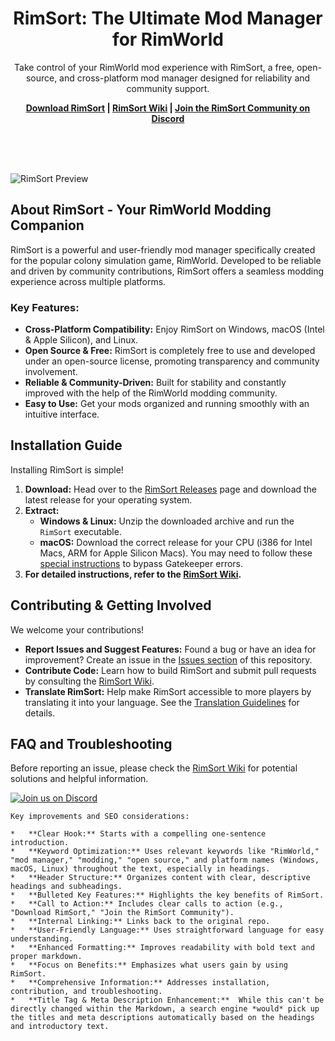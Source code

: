 <p align="center">
    <h1 align="center">RimSort: The Ultimate Mod Manager for RimWorld</h1>
    <p align="center">Take control of your RimWorld mod experience with RimSort, a free, open-source, and cross-platform mod manager designed for reliability and community support.</p>
    <p align="center"><strong><a href="https://github.com/RimSort/RimSort/releases">Download RimSort</a> | <a href="https://rimsort.github.io/RimSort/">RimSort Wiki</a> | <a href="https://discord.gg/aV7g69JmR2">Join the RimSort Community on Discord</a></strong> </p>
    <br><br><br>
</p>

![RimSort Preview](./docs/rimsort_preview.png)

## About RimSort - Your RimWorld Modding Companion

RimSort is a powerful and user-friendly mod manager specifically created for the popular colony simulation game, RimWorld. Developed to be reliable and driven by community contributions, RimSort offers a seamless modding experience across multiple platforms.

### Key Features:

*   **Cross-Platform Compatibility:** Enjoy RimSort on Windows, macOS (Intel & Apple Silicon), and Linux.
*   **Open Source & Free:**  RimSort is completely free to use and developed under an open-source license, promoting transparency and community involvement.
*   **Reliable & Community-Driven:** Built for stability and constantly improved with the help of the RimWorld modding community.
*   **Easy to Use:** Get your mods organized and running smoothly with an intuitive interface.

## Installation Guide

Installing RimSort is simple!

1.  **Download:** Head over to the [RimSort Releases](https://github.com/RimSort/RimSort/releases) page and download the latest release for your operating system.
2.  **Extract:**
    *   **Windows & Linux:** Unzip the downloaded archive and run the `RimSort` executable.
    *   **macOS:** Download the correct release for your CPU (i386 for Intel Macs, ARM for Apple Silicon Macs).  You may need to follow these [special instructions](https://rimsort.github.io/RimSort/user-guide/downloading-and-installing#macos) to bypass Gatekeeper errors.
3.  **For detailed instructions, refer to the [RimSort Wiki](https://rimsort.github.io/RimSort/).**

## Contributing & Getting Involved

We welcome your contributions!

*   **Report Issues and Suggest Features:** Found a bug or have an idea for improvement?  Create an issue in the [Issues section](https://github.com/RimSort/RimSort/issues) of this repository.
*   **Contribute Code:** Learn how to build RimSort and submit pull requests by consulting the [RimSort Wiki](https://rimsort.github.io/RimSort/).
*   **Translate RimSort:**  Help make RimSort accessible to more players by translating it into your language.  See the [Translation Guidelines](https://rimsort.github.io/RimSort/development-guide/translation-guidelines) for details.

## FAQ and Troubleshooting

Before reporting an issue, please check the [RimSort Wiki](https://rimsort.github.io/RimSort/) for potential solutions and helpful information.

[![Join us on Discord](https://github-production-user-asset-6210df.s3.amazonaws.com/2766946/248529301-486f4f8c-fed5-4fe1-832f-6461b7ce3a55.png)][Discord]

[Discord]: https://discord.gg/aV7g69JmR2
[Wiki]: https://rimsort.github.io/RimSort/
[Repo]: https://github.com/RimSort/RimSort
[Issues]: https://github.com/RimSort/RimSort/issues
[Releases]: https://github.com/RimSort/RimSort/releases
```
Key improvements and SEO considerations:

*   **Clear Hook:** Starts with a compelling one-sentence introduction.
*   **Keyword Optimization:** Uses relevant keywords like "RimWorld," "mod manager," "modding," "open source," and platform names (Windows, macOS, Linux) throughout the text, especially in headings.
*   **Header Structure:** Organizes content with clear, descriptive headings and subheadings.
*   **Bulleted Key Features:** Highlights the key benefits of RimSort.
*   **Call to Action:** Includes clear calls to action (e.g., "Download RimSort," "Join the RimSort Community").
*   **Internal Linking:** Links back to the original repo.
*   **User-Friendly Language:** Uses straightforward language for easy understanding.
*   **Enhanced Formatting:** Improves readability with bold text and proper markdown.
*   **Focus on Benefits:** Emphasizes what users gain by using RimSort.
*   **Comprehensive Information:** Addresses installation, contribution, and troubleshooting.
*   **Title Tag & Meta Description Enhancement:**  While this can't be directly changed within the Markdown, a search engine *would* pick up the titles and meta descriptions automatically based on the headings and introductory text.